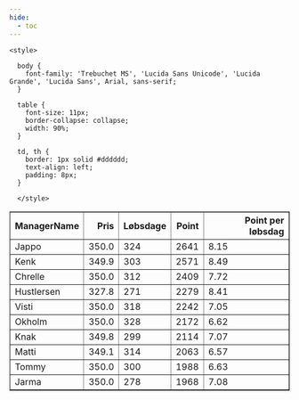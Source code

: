 ```yaml
---
hide:
  - toc
---
```


<!doctype html>
<html lang="en">
  <head>
    <meta charset="UTF-8" />
    <meta name="viewport" content="width=device-width, initial-scale=1.0" />
    <title> C Y K E L V E N N E R </title>

    <style>

      body {
        font-family: 'Trebuchet MS', 'Lucida Sans Unicode', 'Lucida Grande', 'Lucida Sans', Arial, sans-serif;
      }

      table {
        font-size: 11px;
        border-collapse: collapse;
        width: 90%;
      }
      
      td, th {
        border: 1px solid #dddddd;
        text-align: left;
        padding: 8px;
      }
      
      </style>
  </head>
  <body>
  <table border="1" class="dataframe" id="filterabletable">
  <thead>
    <tr style="text-align: right;">
      <th>ManagerName</th>
      <th>Pris</th>
      <th>Løbsdage</th>
      <th>Point</th>
      <th>Point per løbsdag</th>
    </tr>
  </thead>
  <tbody>
    <tr>
      <td>Jappo</td>
      <td>350.0</td>
      <td>324</td>
      <td>2641</td>
      <td>8.15</td>
    </tr>
    <tr>
      <td>Kenk</td>
      <td>349.9</td>
      <td>303</td>
      <td>2571</td>
      <td>8.49</td>
    </tr>
    <tr>
      <td>Chrelle</td>
      <td>350.0</td>
      <td>312</td>
      <td>2409</td>
      <td>7.72</td>
    </tr>
    <tr>
      <td>Hustlersen</td>
      <td>327.8</td>
      <td>271</td>
      <td>2279</td>
      <td>8.41</td>
    </tr>
    <tr>
      <td>Visti</td>
      <td>350.0</td>
      <td>318</td>
      <td>2242</td>
      <td>7.05</td>
    </tr>
    <tr>
      <td>Okholm</td>
      <td>350.0</td>
      <td>328</td>
      <td>2172</td>
      <td>6.62</td>
    </tr>
    <tr>
      <td>Knak</td>
      <td>349.8</td>
      <td>299</td>
      <td>2114</td>
      <td>7.07</td>
    </tr>
    <tr>
      <td>Matti</td>
      <td>349.1</td>
      <td>314</td>
      <td>2063</td>
      <td>6.57</td>
    </tr>
    <tr>
      <td>Tommy</td>
      <td>350.0</td>
      <td>300</td>
      <td>1988</td>
      <td>6.63</td>
    </tr>
    <tr>
      <td>Jarma</td>
      <td>350.0</td>
      <td>278</td>
      <td>1968</td>
      <td>7.08</td>
    </tr>
  </tbody>
</table>
<script src="../js/tablefilter/tablefilter.js"></script>

  <script data-config>
    var tfConfig = {
      base_path: '../js/tablefilter/',
      alternate_rows: true,
      btn_reset: {
          text: 'Nulstil'
      },
      auto_filter: {
        delay: 1100 //milliseconds
      },
 
      loader: true,
      no_results_message: true,  

      // columns data types
      col_types: [
          'string',
          { type: 'formatted-number', decimal: '.', thousands: ',' },
          'number',
          'number',
          { type: 'formatted-number', decimal: '.', thousands: ',' },
      ],

      // Sort extension: in this example the column data types are provided by the
      // 'col_types' property. The sort extension also has a 'types' property
      // defining the columns data type for column sorting. If the 'types'
      // property is not defined, the sorting extension will fallback to
      // the 'col_types' definitions.
      extensions: [{ name: 'sort' }]
  };

  var tf = new TableFilter('filterabletable', tfConfig);
  tf.init();
</script>
    
  </body>
</html>